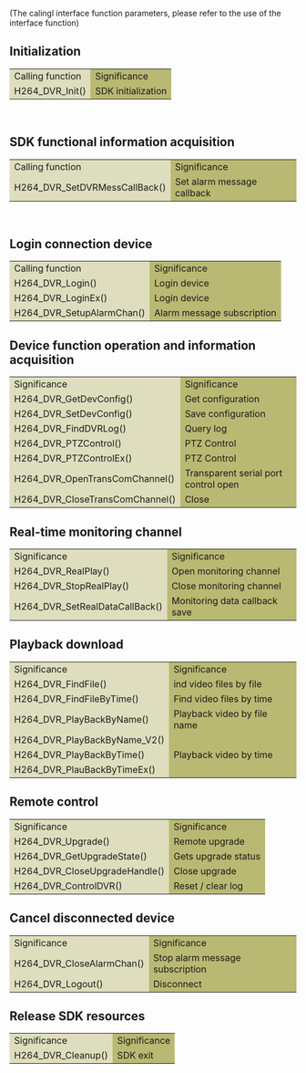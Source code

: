 (The calingl interface function parameters, please refer to the use of the interface function)

## Initialization

<table>
<tr><td style="background-color:#dedebe">Calling function</td><td style="background-color:#B9B973">Significance</td></tr>
<tr><td style="background-color:#dedebe">H264_DVR_Init()
</td><td style="background-color:#B9B973">SDK initialization</td></tr>
</table>
<br/>

## SDK functional information acquisition

<table>
<tr><td style="background-color:#dedebe">Calling function</td><td style="background-color:#B9B973">Significance</td></tr>
<tr><td style="background-color:#dedebe">H264_DVR_SetDVRMessCallBack()
</td><td style="background-color:#B9B973">Set alarm message callback</td></tr>
</table>
<br/>


## Login connection device

<table>
<tr><td style="background-color:#dedebe">Calling function</td><td style="background-color:#B9B973">Significance</td></tr>
<tr><td style="background-color:#dedebe">H264_DVR_Login()
</td><td style="background-color:#B9B973">Login device</td></tr>
<tr><td style="background-color:#dedebe">H264_DVR_LoginEx()
</td><td style="background-color:#B9B973">Login device</td></tr>
<tr><td style="background-color:#dedebe">H264_DVR_SetupAlarmChan()
</td><td style="background-color:#B9B973">Alarm message subscription</td></tr>
</table>

## Device function operation and information acquisition

<table>
<tr><td style="background-color:#dedebe">Significance</td><td style="background-color:#B9B973">Significance</td></tr>
<tr><td style="background-color:#dedebe">H264_DVR_GetDevConfig()
</td><td style="background-color:#B9B973">Get configuration</td></tr>
<tr><td style="background-color:#dedebe">H264_DVR_SetDevConfig()
</td><td style="background-color:#B9B973">Save configuration</td></tr>
<tr><td style="background-color:#dedebe">H264_DVR_FindDVRLog()
</td><td style="background-color:#B9B973">Query log </td></tr>
<tr><td style="background-color:#dedebe">H264_DVR_PTZControl()
</td><td style="background-color:#B9B973">PTZ Control  </td></tr>
<tr><td style="background-color:#dedebe">H264_DVR_PTZControlEx()
</td><td style="background-color:#B9B973">PTZ Control  </td></tr>
<tr><td style="background-color:#dedebe">H264_DVR_OpenTransComChannel()
</td><td style="background-color:#B9B973">Transparent serial port control open</td></tr>
<tr><td style="background-color:#dedebe">H264_DVR_CloseTransComChannel()
</td><td style="background-color:#B9B973">Close</td></tr>
</table>


## Real-time monitoring channel

<table>
<tr><td style="background-color:#dedebe">Significance</td><td style="background-color:#B9B973">Significance</td></tr>
<tr><td style="background-color:#dedebe">H264_DVR_RealPlay()
</td><td style="background-color:#B9B973">Open monitoring channel</td></tr>
<tr><td style="background-color:#dedebe">H264_DVR_StopRealPlay()
</td><td style="background-color:#B9B973">Close monitoring channel</td></tr>
<tr><td style="background-color:#dedebe">H264_DVR_SetRealDataCallBack()
</td><td style="background-color:#B9B973">Monitoring data callback save </td></tr>
</table>

## Playback download

<table>
<tr><td style="background-color:#dedebe">Significance</td><td style="background-color:#B9B973">Significance</td></tr>
<tr><td style="background-color:#dedebe">H264_DVR_FindFile()
</td><td style="background-color:#B9B973">ind video files by file</td></tr>
<tr><td style="background-color:#dedebe">H264_DVR_FindFileByTime()
</td><td style="background-color:#B9B973">Find video files by time</td></tr>
<tr><td style="background-color:#dedebe">H264_DVR_PlayBackByName()
</td><td style="background-color:#B9B973">Playback video by file name </td></tr>
<tr><td style="background-color:#dedebe">H264_DVR_PlayBackByName_V2()
</td><td style="background-color:#B9B973"> </td></tr>
<tr><td style="background-color:#dedebe">H264_DVR_PlayBackByTime()
</td><td style="background-color:#B9B973">Playback video by time </td></tr>
<tr><td style="background-color:#dedebe">H264_DVR_PlauBackByTimeEx()
</td><td style="background-color:#B9B973"> </td></tr>
</table>

## Remote control

<table>
<tr><td style="background-color:#dedebe">Significance</td><td style="background-color:#B9B973">Significance</td></tr>
<tr><td style="background-color:#dedebe">H264_DVR_Upgrade()
</td><td style="background-color:#B9B973">Remote upgrade</td></tr>
<tr><td style="background-color:#dedebe">H264_DVR_GetUpgradeState()
</td><td style="background-color:#B9B973">Gets upgrade status</td></tr>
<tr><td style="background-color:#dedebe">H264_DVR_CloseUpgradeHandle()
</td><td style="background-color:#B9B973">Close upgrade </td></tr>
<tr><td style="background-color:#dedebe">H264_DVR_ControlDVR()
</td><td style="background-color:#B9B973">Reset / clear log</td></tr>
</table>

## Cancel disconnected device

<table>
<tr><td style="background-color:#dedebe">Significance</td><td style="background-color:#B9B973">Significance</td></tr>
<tr><td style="background-color:#dedebe">H264_DVR_CloseAlarmChan()
</td><td style="background-color:#B9B973">Stop alarm message subscription</td></tr>
<tr><td style="background-color:#dedebe">H264_DVR_Logout()
</td><td style="background-color:#B9B973">Disconnect</td></tr>
</table>

## Release SDK resources

<table>
<tr><td style="background-color:#dedebe">Significance</td><td style="background-color:#B9B973">Significance</td></tr>
<tr><td style="background-color:#dedebe">H264_DVR_Cleanup()
</td><td style="background-color:#B9B973">SDK exit  </td></tr>
</table>
